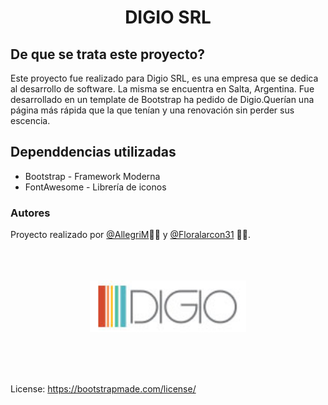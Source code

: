 # <p align="center" style="color"> <strong>DIGIO SRL</strong> </p>

## De que se trata este proyecto?
<p>
Este proyecto fue realizado para Digio SRL, es una empresa que se dedica al desarrollo de software. La misma se encuentra en Salta, Argentina. 
Fue desarrollado en un template de Bootstrap ha pedido de Digio.Querían una página más rápida que la que tenían y una renovación sin perder sus escencia.
</p>

## Dependdencias utilizadas <br>
- Bootstrap - Framework Moderna <br>
- FontAwesome - Librería de iconos <br>

### Autores
Proyecto realizado por [@AllegriM](https://github.com/AllegriM):man_technologist: y [@Floralarcon31](https://github.com/Floralarcon31) :woman_technologist:.
<br>
<br>
<br>
<br>

<p align="center">
<img width="250px" alt="logo" src="/assets/img/logoDigio.png"> 
</p>
<br>
<br>
<br>

License: https://bootstrapmade.com/license/
